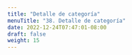 ```yaml
---
title: "Detalle de categoría"
menuTitle: "38. Detalle de categoría"
date: 2022-12-24T07:47:01-08:00
draft: false
weight: 15
---
```

